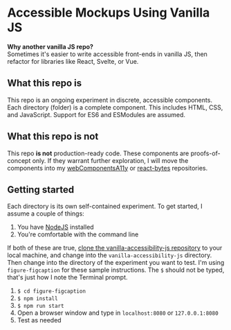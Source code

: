 # Accessible Mockups Using Vanilla JS

**Why another vanilla JS repo?**<br/>Sometimes it's easier to write accessible front-ends in vanilla JS, then refactor for libraries like React, Svelte, or Vue.

## What this repo is

This repo is an ongoing experiment in discrete, accessible components. Each directory (folder) is a complete component. This includes HTML, CSS, and JavaScript. Support for ES6 and ESModules are assumed.

## What this repo is not

This repo **is not** production-ready code. These components are proofs-of-concept only. If they warrant further exploration, I will move the components into my [webComponentsA11y](https://github.com/1Copenut/webComponentsA11y) or [react-bytes](https://github.com/1Copenut/react-bytes) repositories.

## Getting started
Each directory is its own self-contained experiment. To get started, I assume a couple of things:

1. You have [NodeJS](https://nodejs.org/en/) installed
2. You're comfortable with the command line

If both of these are true, [clone the vanilla-accessibility-js repository](https://docs.github.com/en/repositories/creating-and-managing-repositories/cloning-a-repository) to your local machine, and change into the `vanilla-accessibility-js` directory. Then change into the directory of the experiment you want to test. I'm using `figure-figcaption` for these sample instructions. The ` $ ` should not be typed, that's just how I note the Terminal prompt.

1. `$ cd figure-figcaption`
1. `$ npm install`
1. `$ npm run start`
1. Open a browser window and type in `localhost:8080` or `127.0.0.1:8080`
1. Test as needed
